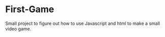 # First-Game
Small project to figure out how to use Javascript and html to make a small video game. 
